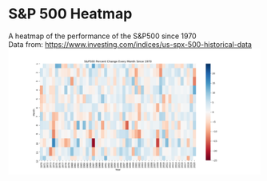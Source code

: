 # S&P 500 Heatmap
A heatmap of the performance of the S&amp;P500 since 1970 <br>
Data from: https://www.investing.com/indices/us-spx-500-historical-data
![HeatMap](https://github.com/nawal786/S-P-500-Heatmap/blob/main/sp500_heatmap.png?raw=true)
